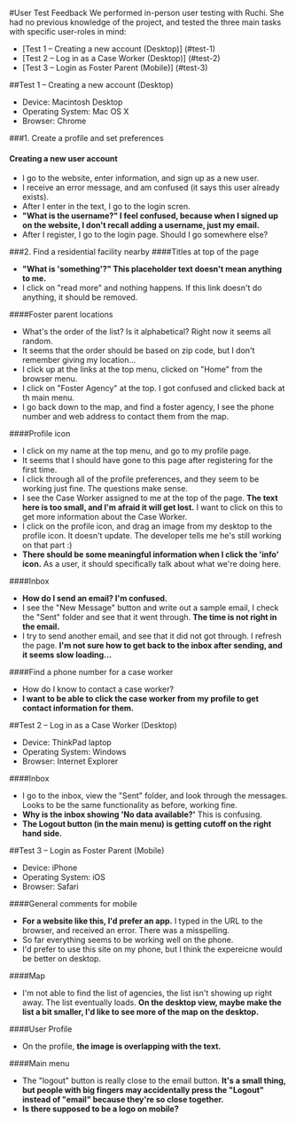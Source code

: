 #User Test Feedback
We performed in-person user testing with Ruchi. She had no previous knowledge of the project, and tested the three main tasks with specific user-roles in mind:
- [Test 1 – Creating a new account (Desktop)] (#test-1)
- [Test 2 – Log in as a Case Worker (Desktop)] (#test-2)
- [Test 3 – Login as Foster Parent (Mobile)] (#test-3)

##Test 1 – Creating a new account (Desktop)<a id="test-1"></a>
- Device: Macintosh Desktop
- Operating System: Mac OS X
- Browser: Chrome

###1. Create a profile and set preferences 
#### Creating a new user account
- I go to the website, enter information, and sign up as a new user.
- I receive an error message, and am confused (it says this user already exists).
- After I enter in the text, I go to the login scren.
- **"What is the username?" I feel confused, because when I signed up on the website, I don't recall adding a username, just my email.**
- After I register, I go to the login page. Should I go somewhere else? 

###2. Find a residential facility nearby
####Titles at top of the page
- **"What is 'something'?" This placeholder text doesn't mean anything to me.**
- I click on "read more" and nothing happens. If this link doesn't do anything, it should be removed.

####Foster parent locations
- What's the order of the list? Is it alphabetical? Right now it seems all random.
- It seems that the order should be based on zip code, but I don't remember giving my location...
- I click up at the links at the top menu, clicked on "Home" from the browser menu.
- I click on "Foster Agency" at the top. I got confused and clicked back at th main menu.
- I go back down to the map, and find a foster agency, I see the phone number and web address to contact them from the map.

####Profile icon
- I click on my name at the top menu, and go to my profile page.
- It seems that I should have gone to this page after registering for the first time.
- I click through all of the profile preferences, and they seem to be working just fine. The questions make sense.
- I see the Case Worker assigned to me at the top of the page. **The text here is too small, and I'm afraid it will get lost.** I want to click on this to get more information about the Case Worker.
- I click on the profile icon, and drag an image from my desktop to the profile icon. It doesn't update. The developer tells me he's still working on that part :)
- **There should be some meaningful information when I click the 'info' icon.** As a user, it should specifically talk about what we're doing here.

####Inbox
- **How do I send an email? I'm confused.**
- I see the "New Message" button and write out a sample email, I check the "Sent" folder and see that it went through. **The time is not right in the email.**
- I try to send another email, and see that it did not got through. I refresh the page. **I'm not sure how to get back to the inbox after sending, and it seems slow loading...**

####Find a phone number for a case worker
- How do I know to contact a case worker?
- **I want to be able to click the case worker from my profile to get contact information for them.**

##Test 2 – Log in as a Case Worker (Desktop) <a id="test-2"></a>
- Device: ThinkPad laptop
- Operating System: Windows
- Browser: Internet Explorer

####Inbox
- I go to the inbox, view the "Sent" folder, and look through the messages. Looks to be the same functionality as before, working fine.
- **Why is the inbox showing 'No data available?'** This is confusing.
- **The Logout button (in the main menu) is getting cutoff on the right hand side.**

##Test 3 – Login as Foster Parent (Mobile) <a id="test-3"></a>
- Device: iPhone
- Operating System: iOS
- Browser: Safari

####General comments for mobile
- **For a website like this, I'd prefer an app.** I typed in the URL to the browser, and received an error. There was a misspelling.
- So far everything seems to be working well on the phone.
- I'd prefer to use this site on my phone, but I think the expereicne would be better on desktop.

####Map
- I'm not able to find the list of agencies, the list isn't showing up right away. The list eventually loads. **On the desktop view, maybe make the list a bit smaller, I'd like to see more of the map on the desktop.**

####User Profile
- On the profile, **the image is overlapping with the text.**

####Main menu
- The "logout" button is really close to the email button. **It's a small thing, but people with big fingers may accidentally press the "Logout" instead of "email" because they're so close together.**
- **Is there supposed to be a logo on mobile?**
